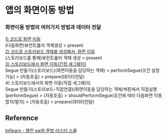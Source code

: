 # 앱의 화면이동 방법
### 화면이동 방법의 여러가지 방법과 데이터 전달
[1) 코드로 화면 이동](https://github.com/ZE-R0-1/Swift-TIL/blob/main/AppPractice/4-%ED%99%94%EB%A9%B4%EC%9D%B4%EB%8F%99%EA%B3%BC%20%EB%8D%B0%EC%9D%B4%ED%84%B0%20%EC%A0%84%EB%8B%AC/1.%20%EC%BD%94%EB%93%9C%EB%A1%9C%20%ED%99%94%EB%A9%B4%20%EC%9D%B4%EB%8F%99.md)  
(다음화면)뷰컨트롤러 객체생성 > present  
[2) 코드로 스토리보드 객체를 생성해서, 화면 이동](https://github.com/ZE-R0-1/Swift-TIL/blob/main/AppPractice/4-%ED%99%94%EB%A9%B4%EC%9D%B4%EB%8F%99%EA%B3%BC%20%EB%8D%B0%EC%9D%B4%ED%84%B0%20%EC%A0%84%EB%8B%AC/2.%20%EC%BD%94%EB%93%9C%EB%A1%9C%20%EC%8A%A4%ED%86%A0%EB%A6%AC%EB%B3%B4%EB%93%9C%20%EA%B0%9D%EC%B2%B4%EB%A5%BC%20%EC%83%9D%EC%84%B1%ED%95%B4%EC%84%9C%2C%20%ED%99%94%EB%A9%B4%20%EC%9D%B4%EB%8F%99.md)  
(스토리보드를 통해)뷰컨트롤러 객체 생성 > present  
[3) 스토리보드에서 화면 이동(간접 세그웨이)](https://github.com/ZE-R0-1/Swift-TIL/blob/main/AppPractice/4-%ED%99%94%EB%A9%B4%EC%9D%B4%EB%8F%99%EA%B3%BC%20%EB%8D%B0%EC%9D%B4%ED%84%B0%20%EC%A0%84%EB%8B%AC/3.%20%EC%8A%A4%ED%86%A0%EB%A6%AC%EB%B3%B4%EB%93%9C%EC%97%90%EC%84%9C%20%ED%99%94%EB%A9%B4%20%EC%9D%B4%EB%8F%99(%EA%B0%84%EC%A0%91%20%EC%84%B8%EA%B7%B8%EC%9B%A8%EC%9D%B4).md)  
Segue 만들기(스토리보드)(화면이동을 담당하는 객체) > performSegue(조건 설정 가능) > (자동호출) > prepare(데이터전달)  
4) 스토리보드에서의 화면 이동(직접 세그웨이)  
Segue 만들기(스토리보드-직접연결)(화면이동을 담당하는 객체/버튼에서 직접실행(performSegue) > (자동호출) > shouldPerformSegue(조건에 따라 다음화면 이동할지/말지) > (자동호출) > prepare(데이터전달)  
## Reference 
[Inflearn - 앨런 swift 문법 마스터 스쿨](https://www.inflearn.com/course/%EC%8A%A4%EC%9C%84%ED%94%84%ED%8A%B8-%EB%AC%B8%EB%B2%95-%EB%A7%88%EC%8A%A4%ED%84%B0-%EC%8A%A4%EC%BF%A8-%EC%95%B1%EB%A7%8C%EB%93%A4%EA%B8%B0)
